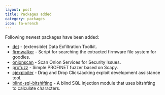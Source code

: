 ```yaml
---
layout: post
title: Packages added
category: packages
icon: fa-wrench
---
```


Following newest packages have been added:

* [det](https://github.com/sensepost/det) - (extensible) Data Exfiltration Toolkit.
* [firmwalker](https://github.com/craigz28/firmwalker) - Script for searching the extracted firmware file system for goodies.
* [onionscan](https://github.com/s-rah/onionscan) - Scan Onion Services for Security Issues.
* [profuzz](https://github.com/HSASec/ProFuzz) - Simple PROFINET fuzzer based on Scapy.
* [cjexploiter](https://github.com/enddo/CJExploiter) - Drag and Drop ClickJacking exploit development assistance tool.
* [blind-sql-bitshifting](https://github.com/libeclipse/blind-sql-bitshifting) - A blind SQL injection module that uses bitshfting to calculate characters.